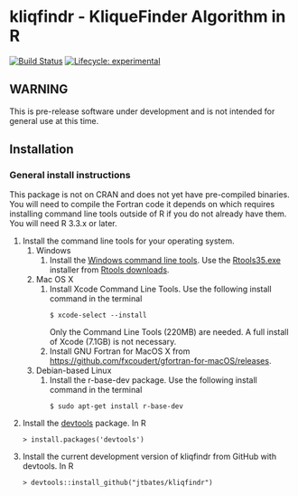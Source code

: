 # kliqfindr - KliqueFinder Algorithm in R

[![Build Status](https://travis-ci.org/jtbates/kliqfindr.svg?branch=master)](https://travis-ci.org/jtbates/kliqfindr)
[![Lifecycle: experimental](https://img.shields.io/badge/lifecycle-experimental-orange.svg)](https://www.tidyverse.org/lifecycle/#experimental)

## WARNING

This is pre-release software under development and is not intended for general use at this time.

## Installation

### General install instructions

This package is not on CRAN and does not yet have pre-compiled binaries. You will need to compile the Fortran code it depends on which requires installing command line tools outside of R if you do not already have them. You will need R 3.3.x or later.

1. Install the command line tools for your operating system.
    1. Windows
        1. Install the [Windows command line tools](https://cran.r-project.org/doc/manuals/R-admin.html#The-command-line-tools). Use the [Rtools35.exe](https://cran.r-project.org/bin/windows/Rtools/Rtools35.exe) installer from [Rtools downloads](https://cran.r-project.org/bin/windows/Rtools/).
    1. Mac OS X
        1. Install Xcode Command Line Tools. Use the following install command in the terminal
            ```
            $ xcode-select --install
            ```
            Only the Command Line Tools (220MB) are needed. A full install of Xcode (7.1GB) is not necessary.
        2. Install GNU Fortran for MacOS X from https://github.com/fxcoudert/gfortran-for-macOS/releases.
    1. Debian-based Linux
        1. Install the r-base-dev package. Use the following install command in the terminal
            ```
            $ sudo apt-get install r-base-dev
            ```
2. Install the [devtools](https://github.com/hadley/devtools) package. In R
    ```
    > install.packages('devtools')
    ```
3. Install the current development version of kliqfindr from GitHub with devtools. In R
    ```
    > devtools::install_github("jtbates/kliqfindr")
    ```
 
